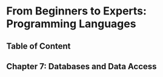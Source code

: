 # From Beginners to Experts: Programming Languages
## Table of Content
## Chapter 7: Databases and Data Access
